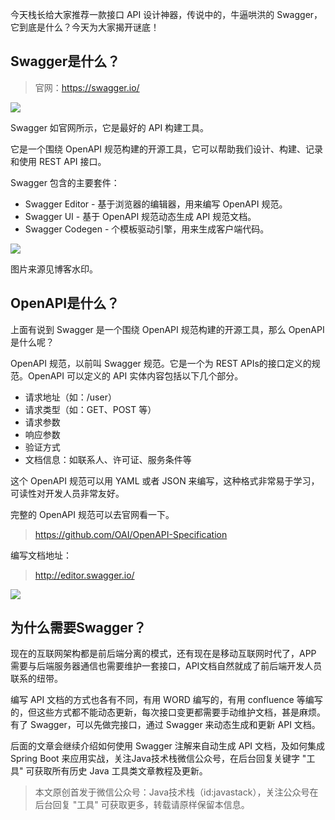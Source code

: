 今天栈长给大家推荐一款接口 API 设计神器，传说中的，牛逼哄洪的 Swagger，它到底是什么？今天为大家揭开谜底！

## Swagger是什么？

> 官网：https://swagger.io/

![](http://img.javastack.cn/18-10-25/30041.jpg)

Swagger 如官网所示，它是最好的 API 构建工具。

它是一个围绕 OpenAPI 规范构建的开源工具，它可以帮助我们设计、构建、记录和使用 REST API 接口。

Swagger 包含的主要套件：

- Swagger Editor - 基于浏览器的编辑器，用来编写 OpenAPI 规范。
- Swagger UI - 基于 OpenAPI 规范动态生成 API 规范文档。
- Swagger Codegen - 个模板驱动引擎，用来生成客户端代码。

![](http://img.javastack.cn/18-10-25/15444134.jpg)

图片来源见博客水印。

## OpenAPI是什么？

上面有说到 Swagger 是一个围绕 OpenAPI 规范构建的开源工具，那么 OpenAPI 是什么呢？

OpenAPI 规范，以前叫 Swagger 规范。它是一个为 REST APIs的接口定义的规范。OpenAPI 可以定义的 API 实体内容包括以下几个部分。

- 请求地址（如：/user）
- 请求类型（如：GET、POST 等）
- 请求参数
- 响应参数
- 验证方式
- 文档信息：如联系人、许可证、服务条件等

这个 OpenAPI 规范可以用 YAML 或者 JSON 来编写，这种格式非常易于学习，可读性对开发人员非常友好。

完整的 OpenAPI 规范可以去官网看一下。

> https://github.com/OAI/OpenAPI-Specification

编写文档地址：

> http://editor.swagger.io/

![](http://img.javastack.cn/18-10-25/51053663.jpg)

## 为什么需要Swagger？

现在的互联网架构都是前后端分离的模式，还有现在是移动互联网时代了，APP 需要与后端服务器通信也需要维护一套接口，API文档自然就成了前后端开发人员联系的纽带。

编写 API 文档的方式也各有不同，有用 WORD 编写的，有用 confluence 等编写的，但这些方式都不能动态更新，每次接口变更都需要手动维护文档，甚是麻烦。有了 Swagger，可以先做完接口，通过 Swagger 来动态生成和更新 API 文档。

后面的文章会继续介绍如何使用 Swagger 注解来自动生成 API 文档，及如何集成 Spring Boot 来应用实战，关注Java技术栈微信公众号，在后台回复关键字 "工具" 可获取所有历史  Java 工具类文章教程及更新。

> 本文原创首发于微信公众号：Java技术栈（id:javastack），关注公众号在后台回复 "工具" 可获取更多，转载请原样保留本信息。